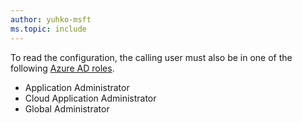```yaml
---
author: yuhko-msft
ms.topic: include
---
```


To read the configuration, the calling user must also be in one of the following [Azure AD roles](/azure/active-directory/roles/permissions-reference?toc=%2Fgraph%2Ftoc.json).

- Application Administrator
- Cloud Application Administrator
- Global Administrator
